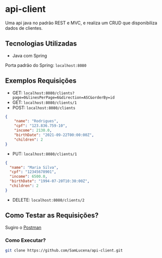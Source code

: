 # api-client

Uma api java no padrão REST e MVC, e realiza um CRUD que disponibiliza dados de clientes.

## Tecnologias Utilizadas
- Java com Spring

Porta padrão do Spring: ``localhost:8080``

## Exemplos Requisições

- GET: ``localhost:8080/clients?page=0&linesPerPage=6&direction=ASC&orderBy=id``
- GET: ``localhost:8080/clients/1``
- POST: ``localhost:8080/clients``
```json
{
    "name": "Rodrigues",
    "cpf": "123.836.759-10",
    "income": 2130.0,
    "birthDate": "2021-09-22T00:00:00Z",
    "children": 2
}
```
- PUT: ``localhost:8080/clients/1``
```json
{
  "name": "Maria Silva",
  "cpf": "12345678901",
  "income": 6500.0,
  "birthDate": "1994-07-20T10:30:00Z",
  "children": 2
}
```
- DELETE: ``localhost:8080/clients/2``

## Como Testar as Requisições?
Sugiro o [Postman](https://www.postman.com)
### Como Executar?
```bash
git clone https://github.com/SamLucena/api-client.git
```
